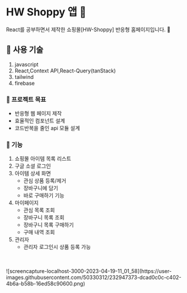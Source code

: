 # HW Shoppy 앱 👗

React를 공부하면서 제작한 쇼핑몰[HW-Shoppy] 반응형 홈페이지입니다. 🙌

## 📌 사용 기술 

1. javascript 
2. React,Context API,React-Query(tanStack)
4. tailwind
5. firebase 


### 📌 프로젝트 목표 

- 반응형 웹 페이지 제작 
- 효율적인 컴포넌트 설계 
- 코드반복을 줄인 api 모듈 설계

### 📌 기능

1. 쇼핑몰 아이템 목록 리스트
2. 구글 소셜 로그인
3. 아이템 상세 화면 
    - 관심 상품 등록/제거 
    - 장바구니에 담기
    - 바로 구매하기 기능 
4. 마이페이지
    - 관심 목록 조회
    - 장바구니 목록 조회
    - 장바구니 목록 구매하기
    - 구매 내역 조회 
5. 관리자
    - 관리자 로그인시 상품 등록 가능 
<br>
<br>
![screencapture-localhost-3000-2023-04-19-11_01_58](https://user-images.githubusercontent.com/50330312/232947373-dcad0c0c-c402-4b6a-b58b-16ed58c90600.png)


